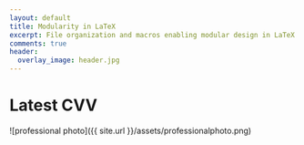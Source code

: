 ```yaml
---
layout: default
title: Modularity in LaTeX
excerpt: File organization and macros enabling modular design in LaTeX
comments: true
header:
  overlay_image: header.jpg
---
```

# Latest CVV
![professional photo]({{ site.url }}/assets/professionalphoto.png)
